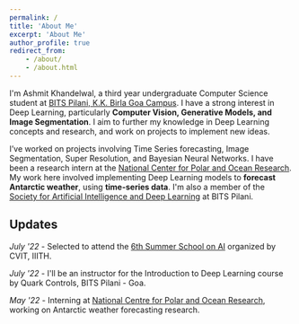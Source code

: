 ```yaml
---
permalink: /
title: 'About Me'
excerpt: 'About Me'
author_profile: true
redirect_from:
    - /about/
    - /about.html
---
```


I'm Ashmit Khandelwal, a third year undergraduate Computer Science student at [BITS Pilani, K.K. Birla Goa Campus](https://www.bits-pilani.ac.in/goa/). I have a strong interest in Deep Learning, particularly **Computer Vision, Generative Models, and Image Segmentation**. I aim to further my knowledge in Deep Learning concepts and research, and work on projects to implement new ideas.

I’ve worked on projects involving Time Series forecasting, Image Segmentation, Super Resolution, and Bayesian Neural Networks. I have been a research intern at the [National Center for Polar and Ocean Research](https://www.ncpor.res.in/). My work here involved implementing Deep Learning models to **forecast Antarctic weather**, using **time-series data**. I'm also a member of the [Society for Artificial Intelligence and Deep Learning](www.saidl.in) at BITS Pilani.

## Updates

_July '22_ - Selected to attend the [6th Summer School on AI](http://cvit.iiit.ac.in/summerschool2022/index.php) organized by CVIT, IIITH.

_July '22_ - I'll be an instructor for the Introduction to Deep Learning course by Quark Controls, BITS Pilani - Goa.

<!-- _July '22_ - Selected to attend [Amazon ML Summer School 2022](https://amazonmlsummerschoolindia.splashthat.com/). -->

_May '22_ - Interning at [National Centre for Polar and Ocean Research](https://ncpor.res.in/), working on Antarctic weather forecasting research.

